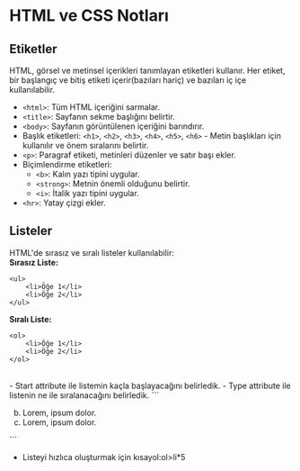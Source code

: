 # HTML ve CSS Notları

## Etiketler
HTML, görsel ve metinsel içerikleri tanımlayan etiketleri kullanır. Her etiket, bir başlangıç ve bitiş etiketi içerir(bazıları hariç) ve bazıları iç içe kullanılabilir.

- `<html>`: Tüm HTML içeriğini sarmalar.
- `<title>`: Sayfanın sekme başlığını belirtir.
- `<body>`: Sayfanın görüntülenen içeriğini barındırır.
- Başlık etiketleri: `<h1>`, `<h2>`, `<h3>`, `<h4>`, `<h5>`, `<h6>` - Metin başlıkları için kullanılır ve önem sıralarını belirtir.
- `<p>`: Paragraf etiketi, metinleri düzenler ve satır başı ekler.
- Biçimlendirme etiketleri:
  - `<b>`: Kalın yazı tipini uygular.
  - `<strong>`: Metnin önemli olduğunu belirtir.
  - `<i>`: İtalik yazı tipini uygular.
- `<hr>`: Yatay çizgi ekler.

## Listeler
HTML'de sırasız ve sıralı listeler kullanılabilir:<br>
**Sırasız Liste:**
```
<ul>
    <li>Öğe 1</li>
    <li>Öğe 2</li>
</ul>
```

**Sıralı Liste:**
```
<ol>
    <li>Öğe 1</li>
    <li>Öğe 2</li>
</ol>
```
<br>
- Start attribute ile listemin kaçla başlayacağını belirledik.
- Type attribute ile listenin ne ile sıralanacağını belirledik.
```<ol start="2" type="a">
    <li>Lorem, ipsum dolor.</li>
    <li>Lorem, ipsum dolor.</li>
   </ol>```
   
- Listeyi hızlıca oluşturmak için kısayol:ol>li*5
